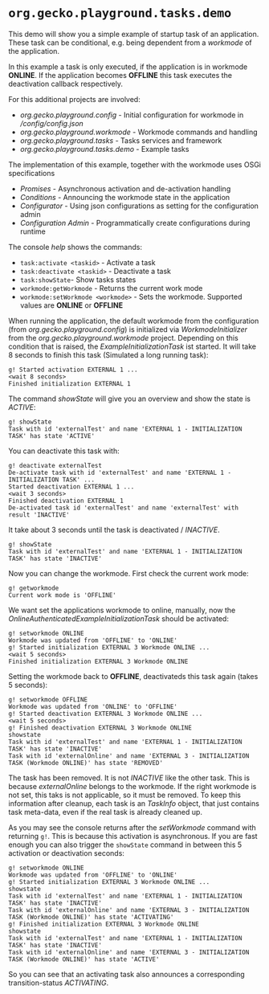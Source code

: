# `org.gecko.playground.tasks.demo`

This demo will show you a simple example of startup task of an application. These task can be conditional, e.g. being dependent from a *workmode* of the application.

In this example a task is only executed, if the application is in workmode **ONLINE**. If the application becomes **OFFLINE** this task executes the deactivation callback respectively.

For this additional projects are involved:

* *org.gecko.playground.config* - Initial configuration for workmode in */config/config.json* 
* *org.gecko.playground.workmode* - Workmode commands and handling
* *org.gecko.playground.tasks* - Tasks services and framework
* *org.gecko.playground.tasks.demo*  - Example tasks

The implementation of this example, together with the workmode uses OSGi specifications

* *Promises* - Asynchronous activation and de-activation handling
* *Conditions* - Announcing the workmode state in the application
* *Configurator* - Using json configurations as setting for the configuration admin
* *Configuration Admin* - Programmatically create configurations during runtime



The console *help* shows the commands:

* `task:activate <taskid>` - Activate a task
* `task:deactivate <taskid>` - Deactivate a task
* `task:showState`- Show tasks states
* `workmode:getWorkmode` - Returns the current work mode
* `workmode:setWorkmode <workmode>` - Sets the workmode. Supported values are **ONLINE** or **OFFLINE**

When running the application, the default workmode from the configuration (from *org.gecko.playground.config*) is initialized via *WorkmodeInitializer* from the *org.gecko.playground.workmode* project. Depending on this condition that is raised, the *ExampleInitializationTask* ist started. It will take 8 seconds to finish this task (Simulated a long running task):

```
g! Started activation EXTERNAL 1 ... 
<wait 8 seconds>
Finished initialization EXTERNAL 1
```

The command *showState* will give you an overview and show the state is *ACTIVE*:

```
g! showState
Task with id 'externalTest' and name 'EXTERNAL 1 - INITIALIZATION TASK' has state 'ACTIVE'
```

You can deactivate this task with:

```
g! deactivate externalTest
De-activate task with id 'externalTest' and name 'EXTERNAL 1 - INITIALIZATION TASK' ...
Started deactivation EXTERNAL 1 ...
<wait 3 seconds>
Finished deactivation EXTERNAL 1
De-activated task id 'externalTest' and name 'externalTest' with result 'INACTIVE'
```

It take about 3 seconds until the task is deactivated / *INACTIVE*.

```
g! showState
Task with id 'externalTest' and name 'EXTERNAL 1 - INITIALIZATION TASK' has state 'INACTIVE'
```



Now you can change the workmode. First check the current work mode:

```
g! getworkmode
Current work mode is 'OFFLINE'
```



We want set the applications workmode to online, manually, now the *OnlineAuthenticatedExampleInitializationTask* should be activated:

```
g! setworkmode ONLINE
Workmode was updated from 'OFFLINE' to 'ONLINE'
g! Started initialization EXTERNAL 3 Workmode ONLINE ...
<wait 5 seconds>
Finished initialization EXTERNAL 3 Workmode ONLINE
```

Setting the workmode back to **OFFLINE**, deactivateds this task again (takes 5 seconds):

```
g! setworkmode OFFLINE
Workmode was updated from 'ONLINE' to 'OFFLINE'
g! Started deactivation EXTERNAL 3 Workmode ONLINE ...
<wait 5 seconds>
g! Finished deactivation EXTERNAL 3 Workmode ONLINE
showstate
Task with id 'externalTest' and name 'EXTERNAL 1 - INITIALIZATION TASK' has state 'INACTIVE'
Task with id 'externalOnline' and name 'EXTERNAL 3 - INITIALIZATION TASK (Workmode ONLINE)' has state 'REMOVED'
```

The  task has been removed. It is not *INACTIVE* like the other task. This is because *externalOnline* belongs to the workmode. If the right workmode is not set, this taks is not applicable, so it must be removed. To keep this information after cleanup, each task is an *TaskInfo* object, that just contains task meta-data, even if the real task is already cleaned up.

As you may see the console returns after the *setWorkmode* command with returning `g!`. This is because this activation is asynchronous. If you are fast enough you can also trigger the `showState` command in between this 5 activation or deactivation seconds:

```
g! setworkmode ONLINE
Workmode was updated from 'OFFLINE' to 'ONLINE'
g! Started initialization EXTERNAL 3 Workmode ONLINE ...
showstate
Task with id 'externalTest' and name 'EXTERNAL 1 - INITIALIZATION TASK' has state 'INACTIVE'
Task with id 'externalOnline' and name 'EXTERNAL 3 - INITIALIZATION TASK (Workmode ONLINE)' has state 'ACTIVATING'
g! Finished initialization EXTERNAL 3 Workmode ONLINE
showstate
Task with id 'externalTest' and name 'EXTERNAL 1 - INITIALIZATION TASK' has state 'INACTIVE'
Task with id 'externalOnline' and name 'EXTERNAL 3 - INITIALIZATION TASK (Workmode ONLINE)' has state 'ACTIVE'
```

So you can see that an activating task also announces a corresponding transition-status *ACTIVATING*.
